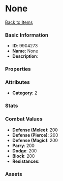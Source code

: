 # None



[Back to Items](../items.md)

### Basic Information

- **ID**: 9904273
- **Name**: None
- **Description**: 

### Properties


### Attributes

- **Category**: 2

### Stats


### Combat Values

- **Defense (Melee)**: 200
- **Defense (Pierce)**: 200
- **Defense (Magic)**: 200
- **Parry**: 200
- **Dodge**: 200
- **Block**: 200
- **Resistances**: 

### Assets


